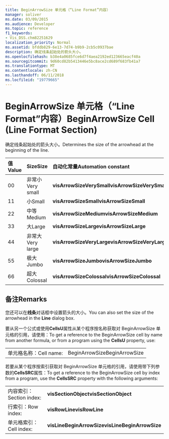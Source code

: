 ```yaml
---
title: BeginArrowSize 单元格（“Line Format”内容）
manager: soliver
ms.date: 03/09/2015
ms.audience: Developer
ms.topic: reference
f1_keywords:
- Vis_DSS.chm82251629
localization_priority: Normal
ms.assetid: bfddb829-6e13-7d74-b9b9-2cb5c0937bae
description: 确定线条起始处的箭头大小。
ms.openlocfilehash: b38e4a0685fce6d7f4aea2192ed123665eacf40a
ms.sourcegitcommit: 9d60cd82b5413446e5bc8ace2cd689f683fb41a7
ms.translationtype: MT
ms.contentlocale: zh-CN
ms.lasthandoff: 06/11/2018
ms.locfileid: "19779665"
---
```

# <a name="beginarrowsize-cell-line-format-section"></a><span data-ttu-id="5f683-103">BeginArrowSize 单元格（“Line Format”内容）</span><span class="sxs-lookup"><span data-stu-id="5f683-103">BeginArrowSize Cell (Line Format Section)</span></span>

<span data-ttu-id="5f683-104">确定线条起始处的箭头大小。</span><span class="sxs-lookup"><span data-stu-id="5f683-104">Determines the size of the arrowhead at the beginning of the line.</span></span>
  
|<span data-ttu-id="5f683-105">**值**</span><span class="sxs-lookup"><span data-stu-id="5f683-105">**Value**</span></span>|<span data-ttu-id="5f683-106">**Size**</span><span class="sxs-lookup"><span data-stu-id="5f683-106">**Size**</span></span>|<span data-ttu-id="5f683-107">**自动化常量**</span><span class="sxs-lookup"><span data-stu-id="5f683-107">**Automation constant**</span></span>|
|:-----|:-----|:-----|
| <span data-ttu-id="5f683-108">0</span><span class="sxs-lookup"><span data-stu-id="5f683-108">0</span></span>  <br/> | <span data-ttu-id="5f683-109">非常小</span><span class="sxs-lookup"><span data-stu-id="5f683-109">Very small</span></span>  <br/> |<span data-ttu-id="5f683-110">**visArrowSizeVerySmall**</span><span class="sxs-lookup"><span data-stu-id="5f683-110">**visArrowSizeVerySmall**</span></span> <br/> |
| <span data-ttu-id="5f683-111">1</span><span class="sxs-lookup"><span data-stu-id="5f683-111">1</span></span>  <br/> | <span data-ttu-id="5f683-112">小</span><span class="sxs-lookup"><span data-stu-id="5f683-112">Small</span></span>  <br/> |<span data-ttu-id="5f683-113">**visArrowSizeSmall**</span><span class="sxs-lookup"><span data-stu-id="5f683-113">**visArrowSizeSmall**</span></span> <br/> |
| <span data-ttu-id="5f683-114">2</span><span class="sxs-lookup"><span data-stu-id="5f683-114">2</span></span>  <br/> | <span data-ttu-id="5f683-115">中等</span><span class="sxs-lookup"><span data-stu-id="5f683-115">Medium</span></span>  <br/> |<span data-ttu-id="5f683-116">**visArrowSizeMedium**</span><span class="sxs-lookup"><span data-stu-id="5f683-116">**visArrowSizeMedium**</span></span> <br/> |
| <span data-ttu-id="5f683-117">3</span><span class="sxs-lookup"><span data-stu-id="5f683-117">3</span></span>  <br/> | <span data-ttu-id="5f683-118">大</span><span class="sxs-lookup"><span data-stu-id="5f683-118">Large</span></span>  <br/> |<span data-ttu-id="5f683-119">**visArrowSizeLarge**</span><span class="sxs-lookup"><span data-stu-id="5f683-119">**visArrowSizeLarge**</span></span> <br/> |
| <span data-ttu-id="5f683-120">4</span><span class="sxs-lookup"><span data-stu-id="5f683-120">4</span></span>  <br/> | <span data-ttu-id="5f683-121">非常大</span><span class="sxs-lookup"><span data-stu-id="5f683-121">Very large</span></span>  <br/> |<span data-ttu-id="5f683-122">**visArrowSizeVeryLarge**</span><span class="sxs-lookup"><span data-stu-id="5f683-122">**visArrowSizeVeryLarge**</span></span> <br/> |
| <span data-ttu-id="5f683-123">5</span><span class="sxs-lookup"><span data-stu-id="5f683-123">5</span></span>  <br/> | <span data-ttu-id="5f683-124">极大</span><span class="sxs-lookup"><span data-stu-id="5f683-124">Jumbo</span></span>  <br/> |<span data-ttu-id="5f683-125">**visArrowSizeJumbo**</span><span class="sxs-lookup"><span data-stu-id="5f683-125">**visArrowSizeJumbo**</span></span> <br/> |
| <span data-ttu-id="5f683-126">6</span><span class="sxs-lookup"><span data-stu-id="5f683-126">6</span></span>  <br/> | <span data-ttu-id="5f683-127">超大</span><span class="sxs-lookup"><span data-stu-id="5f683-127">Colossal</span></span>  <br/> |<span data-ttu-id="5f683-128">**visArrowSizeColossal**</span><span class="sxs-lookup"><span data-stu-id="5f683-128">**visArrowSizeColossal**</span></span> <br/> |
   
## <a name="remarks"></a><span data-ttu-id="5f683-129">备注</span><span class="sxs-lookup"><span data-stu-id="5f683-129">Remarks</span></span>

<span data-ttu-id="5f683-130">您还可以在**线条**对话框中设置箭头的大小。</span><span class="sxs-lookup"><span data-stu-id="5f683-130">You can also set the size of the arrowhead in the **Line** dialog box.</span></span> 
  
<span data-ttu-id="5f683-131">要从另一个公式或使用**CellsU**属性从某个程序按名称获取对 BeginArrowSize 单元格的引用，请使用：</span><span class="sxs-lookup"><span data-stu-id="5f683-131">To get a reference to the BeginArrowSize cell by name from another formula, or from a program using the **CellsU** property, use:</span></span> 
  
|||
|:-----|:-----|
| <span data-ttu-id="5f683-132">单元格名称：</span><span class="sxs-lookup"><span data-stu-id="5f683-132">Cell name:</span></span>  <br/> | <span data-ttu-id="5f683-133">BeginArrowSize</span><span class="sxs-lookup"><span data-stu-id="5f683-133">BeginArrowSize</span></span>  <br/> |
   
<span data-ttu-id="5f683-134">若要从某个程序按索引获取对 BeginArrowSize 单元格的引用，请使用带下列参数的**CellsSRC**属性：</span><span class="sxs-lookup"><span data-stu-id="5f683-134">To get a reference to the BeginArrowSize cell by index from a program, use the **CellsSRC** property with the following arguments:</span></span> 
  
|||
|:-----|:-----|
| <span data-ttu-id="5f683-135">内容索引：</span><span class="sxs-lookup"><span data-stu-id="5f683-135">Section index:</span></span>  <br/> |<span data-ttu-id="5f683-136">**visSectionObject**</span><span class="sxs-lookup"><span data-stu-id="5f683-136">**visSectionObject**</span></span> <br/> |
| <span data-ttu-id="5f683-137">行索引：</span><span class="sxs-lookup"><span data-stu-id="5f683-137">Row index:</span></span>  <br/> |<span data-ttu-id="5f683-138">**visRowLine**</span><span class="sxs-lookup"><span data-stu-id="5f683-138">**visRowLine**</span></span> <br/> |
| <span data-ttu-id="5f683-139">单元格索引：</span><span class="sxs-lookup"><span data-stu-id="5f683-139">Cell index:</span></span>  <br/> |<span data-ttu-id="5f683-140">**visLineBeginArrowSize**</span><span class="sxs-lookup"><span data-stu-id="5f683-140">**visLineBeginArrowSize**</span></span> <br/> |
   

